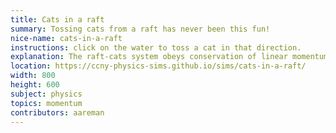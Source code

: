 ```yaml
---
title: Cats in a raft
summary: Tossing cats from a raft has never been this fun!
nice-name: cats-in-a-raft
instructions: click on the water to toss a cat in that direction.
explanation: The raft-cats system obeys conservation of linear momentum.
location: https://ccny-physics-sims.github.io/sims/cats-in-a-raft/
width: 800
height: 600
subject: physics
topics: momentum
contributors: aareman
---
```

